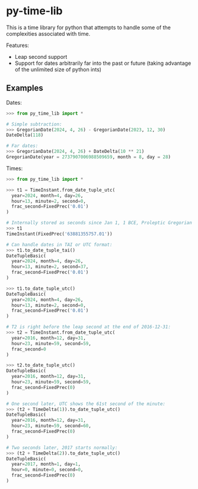 # py-time-lib

This is a time library for python that attempts to handle some of the complexities associated with time.

Features:
- Leap second support
- Support for dates arbitrarily far into the past or future (taking advantage of the unlimited size of python ints)

## Examples

Dates:

```python
>>> from py_time_lib import *

# Simple subtraction:
>>> GregorianDate(2024, 4, 26) - GregorianDate(2023, 12, 30)
DateDelta(118)

# Far dates:
>>> GregorianDate(2024, 4, 26) + DateDelta(10 ** 21)
GregorianDate(year = 2737907006988509659, month = 8, day = 28)
```

Times:

```python
>>> from py_time_lib import *

>>> t1 = TimeInstant.from_date_tuple_utc(
  year=2024, month=4, day=26,
  hour=13, minute=2, second=0,
  frac_second=FixedPrec('0.01')
)

# Internally stored as seconds since Jan 1, 1 BCE, Proleptic Gregorian Calendar:
>>> t1
TimeInstant(FixedPrec('63881355757.01'))

# Can handle dates in TAI or UTC format:
>>> t1.to_date_tuple_tai()
DateTupleBasic(
  year=2024, month=4, day=26,
  hour=13, minute=2, second=37,
  frac_second=FixedPrec('0.01')
)

>>> t1.to_date_tuple_utc()
DateTupleBasic(
  year=2024, month=4, day=26,
  hour=13, minute=2, second=0,
  frac_second=FixedPrec('0.01')
)

# T2 is right before the leap second at the end of 2016-12-31:
>>> t2 = TimeInstant.from_date_tuple_utc(
  year=2016, month=12, day=31,
  hour=23, minute=59, second=59,
  frac_second=0
)

>>> t2.to_date_tuple_utc()
DateTupleBasic(
  year=2016, month=12, day=31,
  hour=23, minute=59, second=59,
  frac_second=FixedPrec(0)
)

# One second later, UTC shows the 61st second of the minute:
>>> (t2 + TimeDelta(1)).to_date_tuple_utc()
DateTupleBasic(
  year=2016, month=12, day=31,
  hour=23, minute=59, second=60,
  frac_second=FixedPrec(0)
)

# Two seconds later, 2017 starts normally:
>>> (t2 + TimeDelta(2)).to_date_tuple_utc()
DateTupleBasic(
  year=2017, month=1, day=1,
  hour=0, minute=0, second=0,
  frac_second=FixedPrec(0)
)
```
